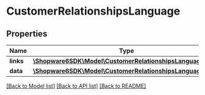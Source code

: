 # CustomerRelationshipsLanguage

## Properties
Name | Type | Description | Notes
------------ | ------------- | ------------- | -------------
**links** | [**\Shopware6SDK\Model\CustomerRelationshipsLanguageLinks**](CustomerRelationshipsLanguageLinks.md) |  | [optional] 
**data** | [**\Shopware6SDK\Model\CustomerRelationshipsLanguageData**](CustomerRelationshipsLanguageData.md) |  | [optional] 

[[Back to Model list]](../../README.md#documentation-for-models) [[Back to API list]](../../README.md#documentation-for-api-endpoints) [[Back to README]](../../README.md)

